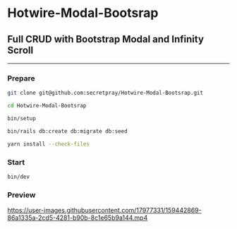 # Hotwire-Modal-Bootsrap
## Full CRUD with Bootstrap Modal and Infinity Scroll
---
### Prepare

```bash
git clone git@github.com:secretpray/Hotwire-Modal-Bootsrap.git
```

```bash
cd Hotwire-Modal-Bootsrap
```

```bash
bin/setup
```

```bash
bin/rails db:create db:migrate db:seed
```

```bash
yarn install --check-files
```

### Start

```bash
bin/dev
```

### Preview

https://user-images.githubusercontent.com/17977331/159442869-86a1335a-2cd5-4281-b90b-8c1e65b9a144.mp4
